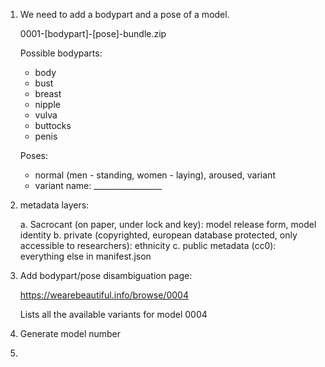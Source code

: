 1. We need to add a bodypart and a pose of a model. 

    0001-[bodypart]-[pose]-bundle.zip

    Possible bodyparts:

     - body
     - bust
     - breast
     - nipple
     - vulva
     - buttocks
     - penis

     Poses:

     - normal (men - standing, women - laying), aroused, variant
     - variant name: _________________

2. metadata layers:

    a. Sacrocant (on paper, under lock and key): model release form, model identity
    b. private (copyrighted, european database protected, only accessible to researchers): ethnicity 
    c. public metadata (cc0): everything else in manifest.json  

3. Add bodypart/pose disambiguation page:

     https://wearebeautiful.info/browse/0004

   Lists all the available variants for model 0004

4. Generate model number

  
5. 
